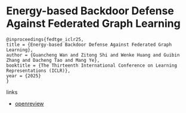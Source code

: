 # Energy-based Backdoor Defense Against Federated Graph Learning

```
@inproceedings{fedtge_iclr25,
title = {Energy-based Backdoor Defense Against Federated Graph Learning},
author = {Guancheng Wan and Zitong Shi and Wenke Huang and Guibin Zhang and Dacheng Tao and Mang Ye},
booktitle = {The Thirteenth International Conference on Learning Representations (ICLR)},
year = {2025}
}
```

links
- [openreview](https://openreview.net/forum?id=5Jc7r5aqHJ)
